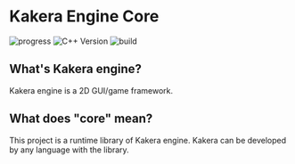 # Kakera Engine Core

![progress](http://progressed.io/bar/23?title=progress)
![C++ Version](https://img.shields.io/badge/C%2B%2B%20Version-C%2B%2B14-brightgreen.svg)
![build](https://img.shields.io/buildkite/3826789cf8890b426057e6fe1c4e683bdf04fa24d498885489/master.svg)
## What's Kakera engine?
Kakera engine is a 2D GUI/game framework.

## What does "core" mean?
This project is a runtime library of Kakera engine. Kakera can be developed by any language with the library.
